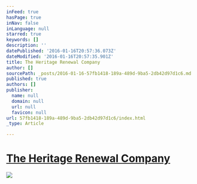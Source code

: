 ```yaml
---
inFeed: true
hasPage: true
inNav: false
inLanguage: null
starred: true
keywords: []
description: ''
datePublished: '2016-01-16T20:57:36.073Z'
dateModified: '2016-01-16T20:57:35.901Z'
title: The Heritage Renewal Company
author: []
sourcePath: _posts/2016-01-16-57fb1418-189a-489d-9ba5-2db42d97d1c6.md
published: true
authors: []
publisher:
  name: null
  domain: null
  url: null
  favicon: null
url: 57fb1418-189a-489d-9ba5-2db42d97d1c6/index.html
_type: Article

---
```

# [The Heritage Renewal Company][0]
![](https://the-grid-user-content.s3-us-west-2.amazonaws.com/f65747d3-7c0b-40c3-89d5-37432e58c0ce.jpg)

[0]: null